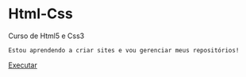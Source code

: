 # Html-Css
 Curso de Html5 e Css3


    Estou aprendendo a criar sites e vou gerenciar meus repositórios!

<a href="https://carloscardoso05.github.io/Html-Css/Desafios/d010/android.html" target="_blank">Executar</a>